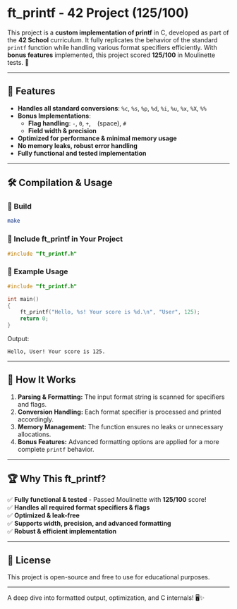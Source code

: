 # ft_printf - 42 Project (125/100)

This project is a **custom implementation of printf** in C, developed as part of the **42 School** curriculum. It fully replicates the behavior of the standard `printf` function while handling various format specifiers efficiently. With **bonus features** implemented, this project scored **125/100** in Moulinette tests. 🚀

---

## 🌟 Features
- **Handles all standard conversions**: `%c`, `%s`, `%p`, `%d`, `%i`, `%u`, `%x`, `%X`, `%%`
- **Bonus Implementations**:
  - **Flag handling**: `-`, `0`, `+`, ` ` (space), `#`
  - **Field width & precision**
- **Optimized for performance & minimal memory usage**
- **No memory leaks, robust error handling**
- **Fully functional and tested implementation**

---

## 🛠️ Compilation & Usage
### 🔧 Build
```bash
make
```

### 📌 Include ft_printf in Your Project
```c
#include "ft_printf.h"
```

### 🚀 Example Usage
```c
#include "ft_printf.h"

int main()
{
    ft_printf("Hello, %s! Your score is %d.\n", "User", 125);
    return 0;
}
```
Output:
```
Hello, User! Your score is 125.
```

---

## 📖 How It Works
1. **Parsing & Formatting:** The input format string is scanned for specifiers and flags.
2. **Conversion Handling:** Each format specifier is processed and printed accordingly.
3. **Memory Management:** The function ensures no leaks or unnecessary allocations.
4. **Bonus Features:** Advanced formatting options are applied for a more complete `printf` behavior.

---

## 🏆 Why This ft_printf?
✅ **Fully functional & tested** - Passed Moulinette with **125/100** score!  
✅ **Handles all required format specifiers & flags**  
✅ **Optimized & leak-free**  
✅ **Supports width, precision, and advanced formatting**  
✅ **Robust & efficient implementation**

---

## 📜 License
This project is open-source and free to use for educational purposes.

---

A deep dive into formatted output, optimization, and C internals! 🖥️✨

